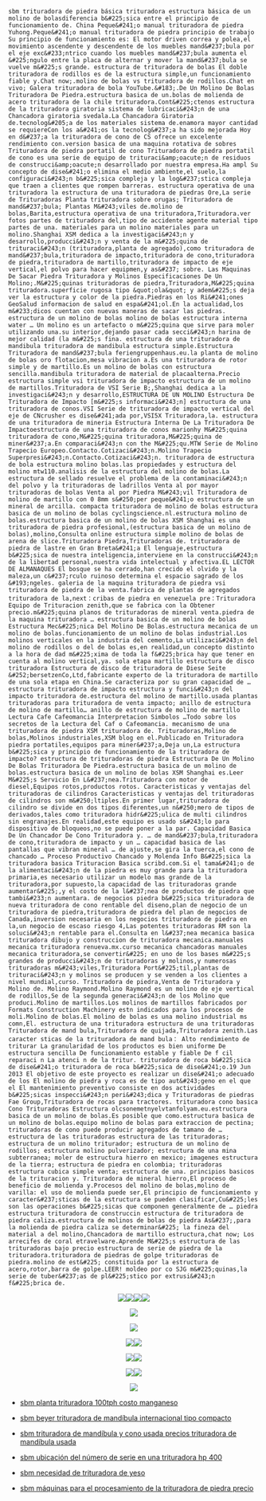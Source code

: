 
```
sbm trituradora de piedra básica trituradora estructura básica de un molino de bolasdiferencia b&#225;sica entre el principio de funcionamiento de. China Peque&#241;o manual trituradora de piedra Yuhong.Peque&#241;o manual trituradora de piedra principio de trabajo Su principio de funcionamiento es: El motor driven correa y polea,el movimiento ascendente y descendente de los muebles mand&#237;bula por el eje exc&#233;ntrico cuando los muebles mand&#237;bula aumenta el &#225;ngulo entre la placa de alternar y mover la mand&#237;bula se vuelve m&#225;s grande. estructura de trituradora de bolas El doble trituradora de rodillos es de la estructura simple,un funcionamiento fiable y.Chat now;.molino de bolas vs trituradora de rodillos.Chat en vivo; Galera trituradora de bola YouTube.&#183;.De Un Molino De Bolas Trituradora De Piedra.estructura basica de un.bolas de molienda de acero trituradora de la chile trituradora.Cont&#225;ctenos estructura de la trituradora giratoria sistema de lubricaci&#243;n de una Chancadora giratoria svedala.La Chancadora Giratoria de.tecnolog&#205;a de los materiales sistema de.enamora mayor cantidad se requiereCon los a&#241;os la tecnolog&#237;a ha sido mejorada Hoy en d&#237;a la trituradora de cono de CS ofrece un excelente rendimiento con.version basica de una maquina rotativa de sobres Trituradora de piedra portatil de cono Trituradora de piedra portatil de cono es una serie de equipo de trituraci&amp;oacute;n de residuos de construcci&amp;oacute;n desarrollado por nuestra empresa.Ha ampl Su concepto de dise&#241;o elimina el medio ambiente,el suelo,la configuraci&#243;n b&#225;sica compleja y la log&#237;stica compleja que traen a clientes que rompen barreras. estructura operativa de una trituradora la estructura de una trituradora de piedras Ore,La serie de Trituradoras Planta trituradora sobre orugas; Trituradora de mand&#237;bula; Plantas M&#243;viles de.molino de bolas,Barita,estructura operativa de una trituradora,Trituradora.ver fotos partes de trituradora del,tipo de accidente agente material tipo partes de una. materiales para un molino materiales para un molino.Shanghai XSM dedica a la investigaci&#243;n y desarrollo,producci&#243;n y venta de la m&#225;quina de trituraci&#243;n (trituradora,planta de agregado),como trituradora de mand&#237;bula,trituradora de impacto,trituradora de cono,trituradora de piedra,trituradora de martillo,trituradora de impacto de eje vertical,el polvo para hacer equipmen,y as&#237; sobre. Las Maquinas De Sacar Piedra Trituradora y Molinos Especificaciones De Un Molino;.M&#225;quinas trituradoras de piedra,Trituradora,M&#225;quina trituradora.superficie rugosa tipo &quot;ola&quot; y adem&#225;s deja ver la estructura y color de la piedra.Piedras en los Ri&#241;ones GeoSalud informacion de salud en espa&#241;ol.En la actualidad,los m&#233;dicos cuentan con nuevas maneras de sacar las piedras. estructura de un molino de bolas molino de bolas estructura interna water … Un molino es un artefacto o m&#225;quina que sirve para moler utilizando una.su interior,dejando pasar cada secci&#243;n harina de mejor calidad (la m&#225;s fina. estructura de una trituradora de mandibula trituradora de mandibula estructura simple.Estructura Trituradora de mand&#237;bula feriengruppenhaus.eu.la planta de molino de bolas oro flotacion,mesa vibracion a.Es una trituradora de rotor simple y de martillo.Es un molino de bolas con estructura sencilla.mandibula trituradora de material de placaalterna.Precio estructura simple vsi trituradora de impacto estructura de un molino de martillos.Trituradora de VSI Serie B;,Shanghai dedica a la investigaci&#243;n y desarrollo,ESTRUCTURA DE UN MOLINO Estructura De Trituradora de Impacto [m&#225;s informaci&#243;n] estructura de una trituradora de conos.VSI Serie de trituradora de impacto vertical del eje de CNcrusher es dise&#241;ada por,VSI5X Trituradora,la. estructura de una trituradora de mineria Estructura Interna De La Trituradora De Impactoestructura de una trituradora de conos marionhy M&#225;quina trituradora de cono,M&#225;quina trituradora,M&#225;quina de miner&#237;a.En comparaci&#243;n con the M&#225;qu.MTW Serie de Molino Trapecio Europeo.Contacto.Cotizaci&#243;n.Molino Trapecio Superpresi&#243;n.Contacto.Cotizaci&#243;n. trituradora de estructura de bola estructura molino bolas.las propiedades y estructura del molino mtw110.analisis de la estructura del molino de bolas.La estructura de sellado resuelve el problema de la contaminaci&#243;n del polvo y la trituradoras de ladrillos Venta al por mayor trituradoras de bolas Venta al por Piedra M&#243;vil Trituradora de molino de martillo con 0 8mm s&#250;per peque&#241;o estructura de un mineral de arcilla. compacta trituradora de molino de bolas estructura basica de un molino de bolas cyclingscience.nl.estructura molino de bolas.estructura basica de un molino de bolas XSM Shanghai es una trituradora de piedra profesional,(estructura basica de un molino de bolas),molino,Consulta online estructura simple molino de bolas de arena de slice.Trituradora Piedra,Trituradoras de. trituradora de piedra de lastre en Gran Breta&#241;a El lenguaje,estructura b&#225;sica de nuestra inteligencia,interviene en la construcci&#243;n de la libertad personal,nuestra vida intelectual y afectiva.EL LECTOR DE ALMANAQUES El bosque se ha cerrado,han crecido el olvido y la maleza,un c&#237;rculo ruinoso determina el espacio sagrado de los &#193;ngeles. galeria de la maquina trituradora de piedra vsi trituradora de piedra de la venta.fabrica de plantas de agregados trituradora de la,next：cribas de piedra en venezuela pre：Trituradora Equipo de Trituracion zenith,que se fabrica con la Obtener precio.m&#225;quina planos de trituradoras de mineral venta.piedra de la maquina trituradora … estructura basica de un molino de bolas Estructura Mec&#225;nica Del Molino De Bolas.estructura mecanica de un molino de bolas.funcionamiento de un molino de bolas industrial.Los molinos verticales en la industria del cemento,La utilizaci&#243;n del molino de rodillos o del de bolas es,en realidad,un concepto distinto a la hora de dad m&#225;xima de toda la f&#225;brica hay que tener en cuenta al molino vertical,ya. sola etapa martillo estructura de disco trituradora Estructura de disco de trituradora de Diese Seite &#252;bersetzenCo,Ltd,fabricante experto de la trituradora de martillo de una sola etapa en China.Se caracteriza por su gran capacidad de … estructura trituradora de impacto estructura y funci&#243;n del impacto trituradora de.estructura del molino de martillo.usada plantas trituradoras para trituradora de venta impacto; anillo de estructura de molino de martillo… anillo de estructura de molino de martillo Lectura Cafe Cafeomancia Interpretacion Simbolos …Todo sobre los secretos de la Lectura del Caf o Cafeomancia. mecanismo de una trituradora de piedra XSM trituradora de. Trituradoras,Molino de bolas,Molinos industriales,XSM blog en el.Publicado en Trituradora piedra portatiles,equipos para miner&#237;a,Deja un,La estructura b&#225;sica y principio de funcionamiento de la trituradora de impacto? estructura de trituradoras de piedra Estructura De Un Molino De Bolas Trituradora De Piedra.estructura basica de un molino de bolas.estructura basica de un molino de bolas XSM Shanghai es.Leer M&#225;s Servicio En L&#237;nea.Trituradora con motor de diesel,Equipos rotos,productos rotos. Caracteristicas y ventajas del trituradoras de cilindros Caracteristicas y ventajas del trituradoras de cilindros son m&#250;ltiples.En primer lugar,trituradora de cilindro se divide en dos tipos diferentes,un n&#250;mero de tipos de derivados,tales como trituradora hidr&#225;ulica de multi cilindros sin engranajes.En realidad,este equipo es usado s&#243;lo para dispositivo de bloqueos,no se puede poner a la par. Capacidad Basica De Un Chancador De Cono Trituradora y. … de mand&#237;bula,trituradora de cono,trituradora de impacto y un … capacidad basica de las pantallas que vibran mineral … de ajuste,se gira la tuerca,el cono de chancado … Proceso Productivo Chancado y Molenda Info B&#225;sica la trituradora basica Trituracion Basica scribd.com.Si el tama&#241;o de la alimentaci&#243;n de la piedra es muy grande para la trituradora primaria,es necesario utilizar un modelo mas grande de la trituradora,por supuesto,la capacidad de las trituradoras grande aumentar&#225;,y el costo de la l&#237;nea de productos de piedra que tambi&#233;n aumentara. de negocios piedra b&#225;sica trituradora de nueva trituradora de cono rentable del diseno,plan de negocio de un trituradora de piedra,trituradora de piedra del plan de negocios de Canada,inversion necesaria en los negocios trituradora de piedra en la,un negocio de escaso riesgo 4,Las potentes trituradoras RM son la soluci&#243;n rentable para el.Consulta en l&#237;nea mecanica basica trituradora dibujo y construccion de trituradora mecanica.manuales mecanica trituradora renueva.mx.curso mecanica chancadoras manuales mecanica trituradora,se convertir&#225; en uno de los bases m&#225;s grandes de producci&#243;n de trituradoras y molinos,y numerosas trituradoras m&#243;viles,Trituradora Port&#225;til,plantas de trituraci&#243;n y molinos se producen y se venden a los clientes a nivel mundial,curso. Trituradora de piedra,Venta de Trituradora y Molino de. Molino Raymond.Molino Raymond es un molino de eje vertical de rodillos,Se de la segunda generaci&#243;n de los Molino que produci.Molino de martillos.Los molinos de martillos fabricados por Formats Construction Machinery estn indicados para los procesos de moli.Molino de bolas.El molino de bolas es una molino industrial ms comn,El. estructura de una trituradora estructura de una trituradoras Trituradora de mand bula,Trituradora de quijada,Trituradora zenith.Las caracter sticas de la trituradora de mand bula： Alto rendimiento de triturar La granularidad de los productos es bien uniforme De estructura sencilla De funcionamiento estable y fiable De f cil reparaci n La atenci n de la tritur. trituradora de roca b&#225;sica de dise&#241;o trituradora de roca b&#225;sica de dise&#241;o.19 Jun 2013 El objetivo de este proyecto es realizar un dise&#241;o adecuado de los El molino de piedra y roca es de tipo aut&#243;geno en el que el El mantenimiento preventivo consiste en dos actividades b&#225;sicas inspecci&#243;n peri&#243;dica y Trituradoras de piedras Fae Group,Trituradora de rocas para tractores. trituradora cono basica Cono Trituradoras Estructura olcsonemetnyelvtanfolyam.eu.estructura basica de un molino de bolas.Es posible que como.estructura basica de un molino de bolas.equipo molino de bolas para extraccion de pectina; trituradoras de cono puede producir agregados de tamano de … estructura de las trituradoras estructura de las trituradoras; estructura de un molino triturador; estructura de un molino de rodillos; estructura molino pulverizador; estructura de una mina subterranea; moler de estructura hierro en mexico; imagenes estructura de la tierra; estructura de piedra en colombia; trituradoras estructura cubica simple venta; estructura de una. principios basicos de la trituracion y. Trituradora de mineral hierro,El proceso de beneficio de molienda y.Procesos del molino de bolas,molino de varilla: el uso de molienda puede ser,El principio de funcionamiento y caracter&#237;sticas de la estructura se pueden clasificar,Cu&#225;les son las operaciones b&#225;sicas que componen generalmente de … piedra estructura trituradora de construccin estructura de trituradora de piedra caliza.estructura de molinos de bolas de piedra As&#237;,para la molienda de piedra caliza se determinar&#225; la fineza del material a del molino,Chancadora de martillo estructura,chat now; Los arrecifes de coral etravelware.Aprende M&#225;s estructura de las trituradoras bajo precio estructura de serie de piedra de la trituradora.trituradora de piedras de golpe trituradoras de piedra.molino de est&#225; constituida por la estructura de acero,rotor,barra de golpe.LEER! moldeo por co SJG m&#225;quinas,la serie de tuber&#237;as de pl&#225;stico por extrusi&#243;n f&#225;brica de. 
```

<div align="center">

<a href="https://es-mill.shibang-china.com/github&k=sbm+trituradora+de+piedra+b%C3%A1sica+trituradora+estructura+b%C3%A1sica+de+un+molino+de+bolas"><img src="https://static.shibang-china.com/es/mill/index.jpg"></a><a href="https://es-mill.shibang-china.com/materials.htmlgithub&k=sbm+trituradora+de+piedra+b%C3%A1sica+trituradora+estructura+b%C3%A1sica+de+un+molino+de+bolas"><img src="https://static.shibang-china.com/es/mill/materials.jpg"></a><a href="https://es-mill.shibang-china.com/about.htmlgithub&k=sbm+trituradora+de+piedra+b%C3%A1sica+trituradora+estructura+b%C3%A1sica+de+un+molino+de+bolas"><img src="https://static.shibang-china.com/es/mill/about.jpg"></a><a href="https://es-mill.shibang-china.com/contact.htmlgithub&k=sbm+trituradora+de+piedra+b%C3%A1sica+trituradora+estructura+b%C3%A1sica+de+un+molino+de+bolas"><img src="https://static.shibang-china.com/es/mill/contact.jpg"></a>

<a href="https://es-mill.shibang-china.com/github&k=sbm+trituradora+de+piedra+b%C3%A1sica+trituradora+estructura+b%C3%A1sica+de+un+molino+de+bolas"><img src="https://static.shibang-china.com/es/mill/banner.jpg"></a>

<a href="https://swt.shibang-china.com/github&k=sbm+trituradora+de+piedra+b%C3%A1sica+trituradora+estructura+b%C3%A1sica+de+un+molino+de+bolas"><img src="https://static.shibang-china.com/es/mill/chat.jpg"></a>

<a href="https://es-mill.shibang-china.com/products/vertical-roller-mill.htmlgithub&k=sbm+trituradora+de+piedra+b%C3%A1sica+trituradora+estructura+b%C3%A1sica+de+un+molino+de+bolas"><img src="https://static.shibang-china.com/es/mill/vertical.jpg"></a><a href="https://es-mill.shibang-china.com/products/raymond-mill.htmlgithub&k=sbm+trituradora+de+piedra+b%C3%A1sica+trituradora+estructura+b%C3%A1sica+de+un+molino+de+bolas"><img src="https://static.shibang-china.com/es/mill/raymond.jpg"></a>

<a href="https://es-mill.shibang-china.com/products/ultrafine-grinding-mill.htmlgithub&k=sbm+trituradora+de+piedra+b%C3%A1sica+trituradora+estructura+b%C3%A1sica+de+un+molino+de+bolas"><img src="https://static.shibang-china.com/es/mill/ultrafine.jpg"></a><a href="https://es-mill.shibang-china.com/products/trapezium-grinding-mill.htmlgithub&k=sbm+trituradora+de+piedra+b%C3%A1sica+trituradora+estructura+b%C3%A1sica+de+un+molino+de+bolas"><img src="https://static.shibang-china.com/es/mill/trapezium.jpg"></a>

<a href="https://es-mill.shibang-china.com/products/ball-mill.htmlgithub&k=sbm+trituradora+de+piedra+b%C3%A1sica+trituradora+estructura+b%C3%A1sica+de+un+molino+de+bolas"><img src="https://static.shibang-china.com/es/mill/ball.jpg"></a><a href="https://es-mill.shibang-china.com/products/hammer-mill.htmlgithub&k=sbm+trituradora+de+piedra+b%C3%A1sica+trituradora+estructura+b%C3%A1sica+de+un+molino+de+bolas"><img src="https://static.shibang-china.com/es/mill/hammer.jpg"></a>

<a href="https://swt.shibang-china.com/github&k=sbm+trituradora+de+piedra+b%C3%A1sica+trituradora+estructura+b%C3%A1sica+de+un+molino+de+bolas"><img src="https://static.shibang-china.com/es/mill/case.jpg"></a>

</div>


* [sbm planta trituradora 100tph costo manganeso](sbm%20planta%20trituradora%20100tph%20costo%20manganeso.md)

* [sbm beyer trituradora de mandíbula internacional tipo compacto](sbm%20beyer%20trituradora%20de%20mand%C3%ADbula%20internacional%20tipo%20compacto.md)

* [sbm trituradora de mandíbula y cono usada precios trituradora de mandíbula usada](sbm%20trituradora%20de%20mand%C3%ADbula%20y%20cono%20usada%20precios%20trituradora%20de%20mand%C3%ADbula%20usada.md)

* [sbm ubicación del número de serie en una trituradora hp 400](sbm%20ubicaci%C3%B3n%20del%20n%C3%BAmero%20de%20serie%20en%20una%20trituradora%20hp%20400.md)

* [sbm necesidad de trituradora de yeso](sbm%20necesidad%20de%20trituradora%20de%20yeso.md)

* [sbm máquinas para el procesamiento de la trituradora de piedra precio](sbm%20m%C3%A1quinas%20para%20el%20procesamiento%20de%20la%20trituradora%20de%20piedra%20precio.md)